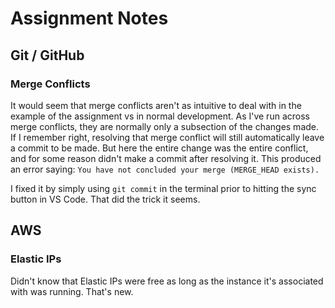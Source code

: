 # Assignment Notes


## Git / GitHub

### Merge Conflicts
It would seem that merge conflicts aren't as intuitive to deal with in the example of the assignment vs in normal development. As I've run across merge conflicts, they are normally only a subsection of the changes made. If I remember right, resolving that merge conflict will still automatically leave a commit to be made. But here the entire change was the entire conflict, and for some reason didn't make a commit after resolving it. This produced an error saying: `You have not concluded your merge (MERGE_HEAD exists).`

I fixed it by simply using `git commit` in the terminal prior to hitting the sync button in VS Code. That did the trick it seems. 

## AWS 

### Elastic IPs
Didn't know that Elastic IPs were free as long as the instance it's associated with was running. That's new.
